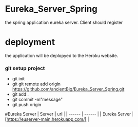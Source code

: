 # Eureka_Server_Spring
the spring application eureka server. Client should register

# deployment
the application will be deplopyed to the Heroku website.

### git setup project
- git init
- git git remote add origin https://github.com/ancientBig/Eureka_Server_Spring.git
- git add .
- git commit -m"message"
- git push origin

#Eureka Server
| Server | url |
| ------ | ------ |
| Eureka Server | [https://euserver-main.herokuapp.com/] |
